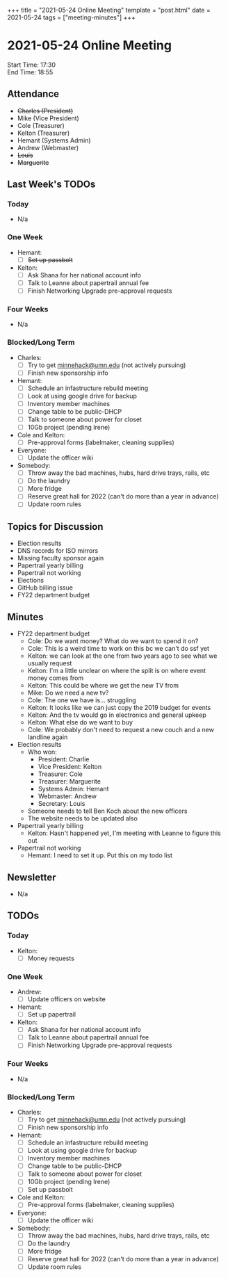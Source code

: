 +++
title = "2021-05-24 Online Meeting"
template = "post.html"
date = 2021-05-24
tags = ["meeting-minutes"]
+++
# 2021-05-24 Online Meeting

Start Time: 17:30  
End Time:   18:55  

## Attendance
- ~~Charles    (President)~~
- Mike       (Vice President)
- Cole       (Treasurer)
- Kelton     (Treasurer)
- Hemant     (Systems Admin)
- Andrew     (Webmaster)
- ~~Louis~~
- ~~Marguerite~~

## Last Week's TODOs
### Today
- N/a
### One Week
- Hemant:
  - [ ] ~~Set up passbolt~~
- Kelton:
  - [ ] Ask Shana for her national account info
  - [ ] Talk to Leanne about papertrail annual fee
  - [ ] Finish Networking Upgrade pre-approval requests
### Four Weeks
- N/a
### Blocked/Long Term
- Charles:
  - [ ] Try to get minnehack@umn.edu (not actively pursuing)
  - [ ] Finish new sponsorship info
- Hemant:
  - [ ] Schedule an infastructure rebuild meeting
  - [ ] Look at using google drive for backup
  - [ ] Inventory member machines
  - [ ] Change table to be public-DHCP
  - [ ] Talk to someone about power for closet
  - [ ] 10Gb project (pending Irene)
- Cole and Kelton:
  - [ ] Pre-approval forms (labelmaker, cleaning supplies)
- Everyone:
  - [ ] Update the officer wiki
- Somebody:
  - [ ] Throw away the bad machines, hubs, hard drive trays, rails, etc
  - [ ] Do the laundry
  - [ ] More fridge
  - [ ] Reserve great hall for 2022 (can't do more than a year in advance)
  - [ ] Update room rules

## Topics for Discussion
- Election results
- DNS records for ISO mirrors
- Missing faculty sponsor again
- Papertrail yearly billing
- Papertrail not working
- Elections
- GitHub billing issue
- FY22 department budget

## Minutes
- FY22 department budget
  - Cole: Do we want money? What do we want to spend it on?
  - Cole: This is a weird time to work on this bc we can't do ssf yet
  - Kelton: we can look at the one from two years ago to see what we usually request
  - Kelton: I'm a little unclear on where the split is on where event money comes from
  - Kelton: This could be where we get the new TV from
  - Mike: Do we need a new tv?
  - Cole: The one we have is... struggling
  - Kelton: It looks like we can just copy the 2019 budget for events
  - Kelton: And the tv would go in electronics and general upkeep
  - Kelton: What else do we want to buy
  - Cole: We probably don't need to request a new couch and a new landline again
- Election results
  - Who won:
    - President: Charlie
    - Vice President: Kelton
    - Treasurer: Cole
    - Treasurer: Marguerite
    - Systems Admin: Hemant
    - Webmaster: Andrew
    - Secretary: Louis
  - Someone needs to tell Ben Koch about the new officers
  - The website needs to be updated also
- Papertrail yearly billing
  - Kelton: Hasn't happened yet, I'm meeting with Leanne to figure this out
- Papertrail not working
  - Hemant: I need to set it up. Put this on my todo list

## Newsletter
- N/a

## TODOs
### Today
- Kelton:
  - [ ] Money requests
### One Week
- Andrew:
  - [ ] Update officers on website
- Hemant:
  - [ ] Set up papertrail
- Kelton:
  - [ ] Ask Shana for her national account info
  - [ ] Talk to Leanne about papertrail annual fee
  - [ ] Finish Networking Upgrade pre-approval requests
### Four Weeks
- N/a
### Blocked/Long Term
- Charles:
  - [ ] Try to get minnehack@umn.edu (not actively pursuing)
  - [ ] Finish new sponsorship info
- Hemant:
  - [ ] Schedule an infastructure rebuild meeting
  - [ ] Look at using google drive for backup
  - [ ] Inventory member machines
  - [ ] Change table to be public-DHCP
  - [ ] Talk to someone about power for closet
  - [ ] 10Gb project (pending Irene)
  - [ ] Set up passbolt
- Cole and Kelton:
  - [ ] Pre-approval forms (labelmaker, cleaning supplies)
- Everyone:
  - [ ] Update the officer wiki
- Somebody:
  - [ ] Throw away the bad machines, hubs, hard drive trays, rails, etc
  - [ ] Do the laundry
  - [ ] More fridge
  - [ ] Reserve great hall for 2022 (can't do more than a year in advance)
  - [ ] Update room rules
